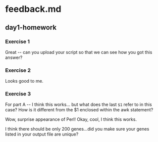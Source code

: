 # feedback.md
## day1-homework

### Exercise 1

Great -- can you upload your script so that we can see how you got this answer?

### Exercise 2

Looks good to me.

### Exercise 3

For part A -- I think this works... but what does the last `$1` refer to in this case? How is it different from the $1 enclosed within the awk statement?

Wow, surprise appearance of Perl! Okay, cool, I think this works. 

I think there should be only 200 genes...did you make sure your genes listed in your output file are unique?


